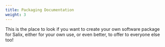 ```yaml
---
title: Packaging Documentation
weight: 3
---
```


This is the place to look if you want to create your own software package for Salix, either for your own use, or even better, to offer to everyone else too!

